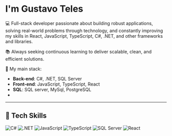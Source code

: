#  I'm Gustavo Teles  

💻 Full-stack developer passionate about building robust applications, solving real-world problems through technology, and constantly improving my skills in React, JavaScript, TypeScript, C#, .NET, and other frameworks and libraries.

📚 Always seeking continuous learning to deliver scalable, clean, and efficient solutions.

🚀 My main stack:  
- **Back-end**: C#, .NET, SQL Server  
- **Front-end**: JavaScript, TypeScript, React
- **SQL**: SQL server, MySql, PostgreSQL
- 
---

## 🔧 Tech Skills 

![C#](https://img.shields.io/badge/C%23-239120?style=for-the-badge&logo=c-sharp&logoColor=white) 
![.NET](https://img.shields.io/badge/.NET-512BD4?style=for-the-badge&logo=dotnet&logoColor=white) 
![JavaScript](https://img.shields.io/badge/JavaScript-F7DF1E?style=for-the-badge&logo=javascript&logoColor=black) 
![TypeScript](https://img.shields.io/badge/TypeScript-3178C6?style=for-the-badge&logo=typescript&logoColor=white) 
![SQL Server](https://img.shields.io/badge/SQL%20Server-CC2927?style=for-the-badge&logo=microsoftsqlserver&logoColor=white) 
![React](https://img.shields.io/badge/React-20232A?style=for-the-badge&logo=react&logoColor=61DAFB)  


